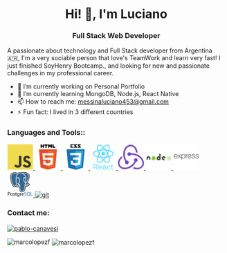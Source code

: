 
<h1 align="center">Hi! 👋, I'm Luciano</h1>
<h3 align="center">Full Stack Web Developer</h3>
<p>A passionate about technology and Full Stack developer from Argentina 🇦🇷, I'm a very sociable person that love's TeamWork and learn very fast! I just finished SoyHenry Bootcamp., and looking for new and passionate challenges in my professional career.</p>

- 🔭 I’m currently working on Personal Portfolio
- 🌱 I’m currently learning MongoDB, Node.js, React Native
- 📫 How to reach me: messinaluciano453@gmail.com
- ⚡ Fun fact: I lived in 3 different countries
<!--
*Luciano-Messina/Luciano-Messina* is a ✨ special ✨ repository because its `README.md` (this file) appears on your GitHub profile.

-->
<h3 align="left">Languages and Tools::</h3>
<p align="left"> <a href="https://developer.mozilla.org/en-US/docs/Web/JavaScript" target="_blank"> <img src="https://raw.githubusercontent.com/devicons/devicon/master/icons/javascript/javascript-original.svg" alt="javascript" width="60" height="60"/> </a> <a href="https://www.w3.org/html/" target="_blank"> <img src="https://raw.githubusercontent.com/devicons/devicon/master/icons/html5/html5-original-wordmark.svg" alt="html5" width="60" height="60"/> </a> <a href="https://www.w3schools.com/css/" target="_blank"> <img src="https://raw.githubusercontent.com/devicons/devicon/master/icons/css3/css3-original-wordmark.svg" alt="css3" width="60" height="60"/> </a> <a href="https://reactjs.org/" target="_blank"> <img src="https://raw.githubusercontent.com/devicons/devicon/master/icons/react/react-original-wordmark.svg" alt="react" width="60" height="60"/> </a> </a> <a href="https://redux.js.org" target="_blank"> <img src="https://raw.githubusercontent.com/devicons/devicon/master/icons/redux/redux-original.svg" alt="redux" width="60" height="60"/> </a> <a href="https://nodejs.org" target="_blank"> <img src="https://raw.githubusercontent.com/devicons/devicon/master/icons/nodejs/nodejs-original-wordmark.svg" alt="nodejs" width="60" height="60"/> </a> <a href="https://expressjs.com" target="_blank"> <img src="https://raw.githubusercontent.com/devicons/devicon/master/icons/express/express-original-wordmark.svg" alt="express" width="60" height="60"/> </a> <a href="https://www.postgresql.org" target="_blank"> <img src="https://raw.githubusercontent.com/devicons/devicon/master/icons/postgresql/postgresql-original-wordmark.svg" alt="postgresql" width="60" height="60"/> <a href="https://git-scm.com/" target="_blank"> <img src="https://www.vectorlogo.zone/logos/git-scm/git-scm-icon.svg" alt="git" width="60" height="60"/> </a> </p>

<h3 align="left">Contact me:</h3>
<p align="left">
<a href="hhttps://www.linkedin.com/in/luciano-messina-2910a2243/" target="blank"><img align="center" src="https://cdn.jsdelivr.net/npm/simple-icons@3.0.1/icons/linkedin.svg" alt="pablo-canavesi" height="40" width="50" /></a>
</p>

<p><img align="left" src="https://github-readme-stats.vercel.app/api/top-langs?username=marcolopezf&show_icons=true&locale=en&layout=compact" alt="marcolopezf" /></p>

<p>&nbsp;<img align="center" src="https://github-readme-stats.vercel.app/api?username=marcolopezf&show_icons=true&locale=en" alt="marcolopezf" /></p>
